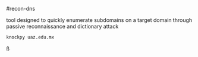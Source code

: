 #recon-dns

tool designed to quickly enumerate subdomains on a target domain through passive reconnaissance and dictionary attack

```bash
knockpy uaz.edu.mx
```

ß
